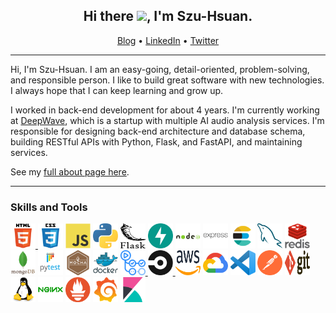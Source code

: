 <h2 align="center"> Hi there <img src="https://media.giphy.com/media/hvRJCLFzcasrR4ia7z/giphy.gif" width="25px">, I'm Szu-Hsuan.</h2>

<p align="center">
    <a href="https://wshs0713.github.io/">Blog</a> •
    <a href="https://www.linkedin.com/in/wshs0713/">LinkedIn</a> •
    <a href="https://twitter.com/wshs0713">Twitter</a>
</p>

---

Hi, I'm Szu-Hsuan. I am an easy-going, detail-oriented, problem-solving, and responsible person. 
I like to build great software with new technologies. I always hope that I can keep learning and grow up.

I worked in back-end development for about 4 years. I'm currently working at [DeepWave](https://dwave.cc), which is a startup with multiple AI audio analysis services. I'm responsible for designing back-end architecture and database schema, building RESTful APIs with Python, Flask, and FastAPI, and maintaining services.

See my [full about page here](https://wshs0713.github.io/about/).

---

### Skills and Tools

<p align="left">
    <a href="https://www.w3.org/html/" target="_blank"><img src="assets/html5.svg" title="HTML5" alt="html5" width="40" height="40"/> </a>
    <a href="https://www.w3schools.com/css/" target="_blank"><img src="assets/css3.svg" title="CSS3" alt="css3" width="40" height="40"/></a>
    <a href="https://developer.mozilla.org/en-US/docs/Web/JavaScript" target="_blank"><img src="assets/javascript.svg" title="JavaScript" alt="javascript" width="40" height="40"/></a>
    <a href="https://www.python.org" target="_blank"><img src="assets/python.svg" title="Python" alt="python" width="40" height="40"/></a>
    <a href="https://flask.palletsprojects.com/" target="_blank"><img src="assets/flask.svg" title="Flask" alt="flask" width="40" height="40"/></a>
    <a href="https://fastapi.tiangolo.com/" target="_blank"><img src="assets/fastapi.svg" title="FastAPI" alt="fastapi" width="40" height="40"/></a>
    <a href="https://nodejs.org" target="_blank"><img src="assets/nodejs.svg" title="Node.js" alt="nodejs" width="40" height="40"/></a>
    <a href="https://expressjs.com" target="_blank"><img src="assets/express.svg" title="Express.js" alt="express" width="40" height="40"/></a>
    <a href="https://www.elastic.co" target="_blank"><img src="assets/elasticsearch.svg" title="Elasticsearch" alt="elasticsearch" width="40" height="40"/></a>
    <a href="https://www.mysql.com/" target="_blank"><img src="assets/mysql.svg" title="MySQL" alt="mysql" width="40" height="40"/></a>
    <a href="https://redis.io" target="_blank"><img src="assets/redis.svg" title="Redis" alt="redis" width="40" height="40"/></a>
    <a href="https://www.mongodb.com/" target="_blank"><img src="assets/mongodb.svg" title="MongoDB" alt="mongodb" width="40" height="40"/></a>
    <a href="https://docs.pytest.org/en/7.0.x/" target="_blank"><img src="assets/pytest.svg" title="Pytest" alt="pytest" width="40" height="40"/></a>
    <a href="https://mochajs.org" target="_blank"><img src="assets/mochajs.svg" title="Mocha" alt="mocha" width="40" height="40"/></a>
    <a href="https://www.docker.com/" target="_blank"><img src="assets/docker.svg" title="Docker" alt="docker" width="40" height="40"/></a>
    <a href="https://github.com/features/actions" target="_blank"><img src="assets/github_actions.png" title="GitHub Actions" alt="github_actions" width="40" height="40"/> </a>
    <a href="https://circleci.com" target="_blank"><img src="assets/circleci.svg" title="CircleCI" alt="circleci" width="40" height="40"/> </a>
    <a href="https://aws.amazon.com" target="_blank"><img src="assets/aws.svg" title="AWS" alt="aws" width="40" height="40"/></a>
    <a href="https://cloud.google.com" target="_blank"><img src="assets/gcp.svg" title="GCP" alt="gcp" width="40" height="40"/></a>
    <a href="https://code.visualstudio.com/" target="_blank"><img src="assets/vscode.png" title="VSCode" alt="vscode" width="40" height="40"/></a>
    <a href="https://postman.com" target="_blank"><img src="assets/postman.svg" title="Postman" alt="postman" width="40" height="40"/></a>
    <a href="https://git-scm.com/" target="_blank"><img src="assets/git.svg" title="Git" alt="git" width="40" height="40"/></a>
    <a href="https://www.linux.org/" target="_blank"><img src="assets/linux.svg" title="Linux" alt="linux" width="40" height="40"/></a>
    <a href="https://www.nginx.com" target="_blank"><img src="assets/nginx.svg" title="Nginx" alt="nginx" width="40" height="40"/></a>
    <a href="https://prometheus.io/" target="_blank"><img src="assets/prometheus.png" title="Prometheus" alt="prometheus" width="40" height="40"/></a>
    <a href="https://grafana.com" target="_blank"><img src="assets/grafana.svg" title="Grafana" alt="grafana" width="40" height="40"/></a>
    <a href="https://www.elastic.co/kibana" target="_blank"><img src="assets/kibana.svg" title="Kibana" alt="kibana" width="40" height="40"/></a>
</p>
